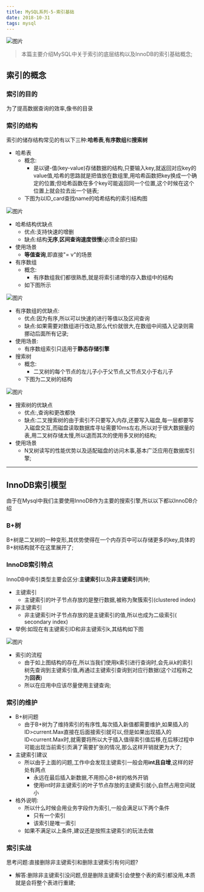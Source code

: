```yaml
---
title: MySQL系列-5-索引基础
date: 2018-10-31
tags: mysql
---
```

![图片](http://pl5cg4rhb.bkt.clouddn.com/dubbo7page.png)
>本篇主要介绍MySQL中关于索引的底层结构以及InnoDB的索引基础概念;

<!-- more -->

## 索引的概念
### 索引的目的
为了提高数据查询的效率,像书的目录

### 索引的结构
索引的储存结构常见的有以下三种:**哈希表**,**有序数组**和**搜索树**
* 哈希表
  * 概念:
    * 是以键-值(key-value)存储数据的结构,只要输入key,就返回对应key的value值,哈希的思路就是把值放在数组里,用哈希函数把key换成一个确定的位置;但哈希函数在多个key可能返回同一个位置,这个时候在这个位置上就会拉去出一个链表;
  * 下图为以ID_card查找name的哈希结构的索引结构图

![图片](http://pl5cg4rhb.bkt.clouddn.com/mysql5-1.png)
  * 哈希结构优缺点
    * 优点:支持快速的增删
    * 缺点:结构**无序**,**区间查询速度很慢**(必须全部扫描)
  * 使用场景
    * **等值查询**,即直接"= v"的场景
* 有序数组
  * 概念:
    * 有序数组我们都很熟悉,就是将索引递增的存入数组中的结构
  * 如下图所示

![图片](http://pl5cg4rhb.bkt.clouddn.com/mysql5-2.png)
  * 有序数组的优缺点:
    * 优点:因为有序,所以可以快速的进行等值以及区间查询
    * 缺点:如果需要对数组进行改动,那么代价就很大,在数组中间插入记录则需挪动后面所有记录;
  * 使用场景:
    * 有序数组索引只适用于**静态存储引擎**
* 搜索树
  * 概念:
    * 二叉树的每个节点的左儿子小于父节点,父节点又小于右儿子
  * 下图为二叉树的结构

![图片](http://pl5cg4rhb.bkt.clouddn.com/mysql5-3.png)
  * 搜索树的优缺点
    * 优点:,查询和更改都快
    * 缺点:二叉搜索树的由于索引不只要写入内存,还要写入磁盘,每一层都要写入磁盘交互,而磁盘读取数据库寻址需要10ms左右,所以对于很大数据量的表,用二叉树存储太慢,所以退而其次的使用多叉树的结构;
  * 使用场景
    * N叉树读写的性能优势以及适配磁盘的访问木事,基本广泛应用在数据库引擎;

---
## InnoDB索引模型
由于在Mysql中我们主要使用InnoDB作为主要的搜索引擎,所以以下都以InnoDB介绍
### B+树
B+树是二叉树的一种变形,其优势使得在一个内存页中可以存储更多的key,具体的B+树结构就不在这里展开了;

### InnoDB索引特点
InnoDB中索引类型主要会区分:**主键索引**以及**非主键索引**两种;
* 主键索引
  * 主键索引的叶子节点存放的是整行数据,被称为聚簇索引(clustered index)
* 非主键索引
  * 非主键索引叶子节点存放的是主键索引的值,所以也成为二级索引( secondary index)
* 举例:如现在有主键索引ID和非主键索引k,其结构如下图

![图片](http://pl5cg4rhb.bkt.clouddn.com/mysql5-4.png)
* 索引的流程
  * 由于如上图结构的存在,所以当我们使用k索引进行查询时,会先从k的索引树先查询到主键索引值,再通过主键索引查询到对应行数据(这个过程称之为**回表**)
  * 所以在应用中应该尽量使用主键查询;

### 索引的维护
* B+树问题
  * 由于B+树为了维持索引的有序性,每次插入新值都需要维护,如果插入的ID>current.Max直接在后面接索引就可以,但是如果出现插入的ID<current.Max时,就需要将所以大于插入值得索引值后移,在后移过程中可能出现当前索引页满了需要扩张的情况,那么这样开销就更为大了;
* 主键索引建议
  * 所以由于上面的问题,工作中会发现主键索引一般会用**int且自增**,这样的好处有两点
    * 永远在最后插入新数据,不用担心B+树的格外开销
    * 使用int时非主键索引的叶子节点存放的主键索引就小,自然占用空间就小
* 格外说明:
  * 所以什么时候会用业务字段作为索引,一般会满足以下两个条件
    * 只有一个索引
    * 该索引是唯一索引
  * 如果不满足以上条件,建议还是按照主键索引的玩法去做

### 索引实战
思考问题:直接删除非主键索引和删除主键索引有何问题?
* 解答:删除非主键索引没问题,但是删除主键索引会使整个表的索引都没用,本质就是会将整个表进行重建;


